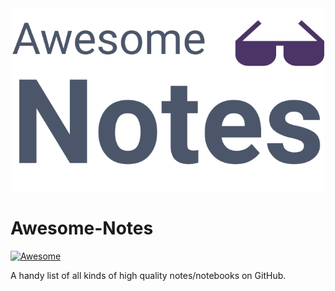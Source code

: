 <div align="center">
<img width="500" src="src/logo.svg" alt="Awesome-Notes Logo">

</div>

# Awesome-Notes 

<!-- badges area -->
[![Awesome](https://awesome.re/badge.svg)](https://awesome.re)

A handy list of all kinds of high quality notes/notebooks on GitHub.
